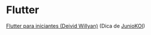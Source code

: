 # Flutter

[Flutter para iniciantes (Deivid Willyan)](https://www.youtube.com/watch?v=fcMlPEVSacs&list=PLRpTFz5_57cvo0CHf-AnojOvpznz8YO7S&ab_channel=DeividWillyan%7CFlutter)
(Dica de [JunioKOI](https://github.com/Juniokoi))
